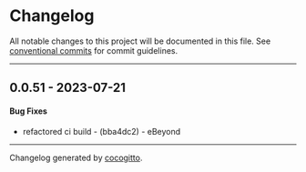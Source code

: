 # Changelog
All notable changes to this project will be documented in this file. See [conventional commits](https://www.conventionalcommits.org/) for commit guidelines.

- - -
## 0.0.51 - 2023-07-21
#### Bug Fixes
- refactored ci build - (bba4dc2) - eBeyond

- - -

Changelog generated by [cocogitto](https://github.com/cocogitto/cocogitto).